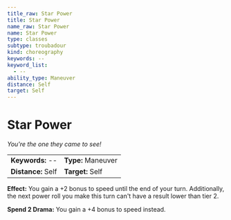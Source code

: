 ```yaml
---
title_raw: Star Power
title: Star Power
name_raw: Star Power
name: Star Power
type: classes
subtype: troubadour
kind: choreography
keywords: --
keyword_list:
  - --
ability_type: Maneuver
distance: Self
target: Self
---
```


# Star Power

*You're the one they came to see!*

|                    |                    |
| :----------------- | :----------------- |
| **Keywords:** --   | **Type:** Maneuver |
| **Distance:** Self | **Target:** Self   |

**Effect:** You gain a +2 bonus to speed until the end of your turn. Additionally, the next power roll you make this turn can't have a result lower than tier 2.

**Spend 2 Drama:** You gain a +4 bonus to speed instead.

